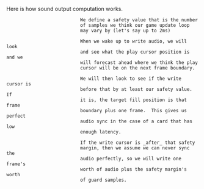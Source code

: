 Here is how sound output computation works.
                               
                               We define a safety value that is the number
                               of samples we think our game update loop
                               may vary by (let's say up to 2ms)
                               
                               When we wake up to write audio, we will look
                               and see what the play cursor position is and we
                               will forecast ahead where we think the play
                               cursor will be on the next frame boundary.
                               
                               We will then look to see if the write cursor is
                               before that by at least our safety value.  If
                               it is, the target fill position is that frame
                               boundary plus one frame.  This gives us perfect
                               audio sync in the case of a card that has low
                               enough latency.
                               
                               If the write cursor is _after_ that safety
                               margin, then we assume we can never sync the
                               audio perfectly, so we will write one frame's
                               worth of audio plus the safety margin's worth
                               of guard samples.